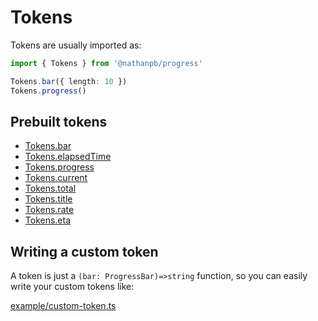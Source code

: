 # Tokens

Tokens are usually imported as:

```typescript
import { Tokens } from '@nathanpb/progress'

Tokens.bar({ length: 10 })
Tokens.progress()
```

## Prebuilt tokens

- [Tokens.bar](/api/modules/Tokens.html#bar)
- [Tokens.elapsedTime](/api/modules/Tokens.html#elapsedTime)
- [Tokens.progress](/api/modules/Tokens.html#progress)
- [Tokens.current](/api/modules/Tokens.html#current)
- [Tokens.total](/api/modules/Tokens.html#total)
- [Tokens.title](/api/modules/Tokens.html#title)
- [Tokens.rate](/api/modules/Tokens.html#rate)
- [Tokens.eta](/api/modules/Tokens.html#eta)

## Writing a custom token

A token is just a ``(bar: ProgressBar)=>string`` function, so you can easily write your custom tokens like:

[example/custom-token.ts](/example/custom-token.ts ':include')
